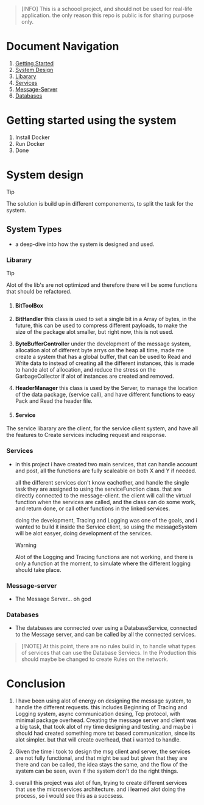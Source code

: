> [INFO]
> This is a schoool project, and should not be used for real-life application. 
> the only reason this repo is public is for sharing purpose only.

# Document Navigation
1. [Getting Started](#getting-started-using-the-system)
2. [System Design](#system-design)
  1. [Libarary](#libarary)
  2. [Services](#services)
  3. [Message-Server](#message-server)
  4. [Databases](#databases)




# Getting started using the system
1. Install Docker
2. Run Docker
3. Done


# System design
> [!TIP]
> The solution is build up in different componements, to split the task for the system.

## System Types
- a deep-dive into how the system is designed and used.

### Libarary
> [!TIP]
> Alot of the lib's are not optimized and therefore there will be some functions that should be refactored.

1. #### BitToolBox
  1. **BitHandler** this class is used to set a single bit in a Array of bytes, in the future, this can be used to compress different payloads, 
     to make the size of the package alot smaller, but right now, this is not used. 

  2. **ByteBufferController** under the development of the message system, allocation alot of different byte arrys on the heap all time, made me create a 
     system that has a global buffer, that can be used to Read and Write data to instead of creating all the different instances, this is made to hande alot of 
     allocation, and reduce the stress on the GarbageCollector if alot of instances are created and removed.

  3. **HeaderManager** this class is used by the  Server, to manage the location of the data package, (service call), and have different functions
     to easy Pack and Read the header file.

2. #### Service
  The service libarary are the client, for the service client system, and have all the features to Create services including request and response. 

### Services
- in this project i have created two main services, that can handle account and post, all the functions are fully scaleable on both X and Y 
  if needed.

  all the different services don't know eachother, and handle the single task they are assigned to using the serviceFunction class. that are 
  directly connected to the message-client. the client will call the virtual function when the services are called, and the class can do some work, and return done, 
  or call other functions in the linked services.

  doing the development, Tracing and Logging was one of the goals, and i wanted to build it inside the Service client, so using the messageSystem will be alot easyer, doing 
  development of the services. 

  > [!WARNING]
  > Alot of the Logging and Tracing functions are not working, and there is only a function at the moment, to simulate where the different logging should take place.

### Message-server
- The Message Server... oh god

### Databases
- The databases are connected over using a DatabaseService, connected to the Message server, and can be called by all the connected services.

> [!NOTE] At this point, there are no rules build in, to handle what types of services that can use the Database Serviecs. In the Production this should maybe be changed 
> to create Rules on the network.


# Conclusion
1. I have been using alot of energy on designing the message system, to handle the different requests. this includes
   Beginning of Tracing and Logging system, async communication desing, Tcp protocol, with minimal package overhead.
   Creating the message server and client was a big task, that took alot of my time designing and testing. and maybe
   i should had created something more txt based communication, since its alot simpler. but that will create overhead,
   that i wanted to handle. 

2. Given the time i took to design the msg client and server, the services are not fully functional, and that might be
   sad but given that they are there and can be called, the idea stays the same, and the flow of the system can be seen, even
   if the system don't do the right things.


3. overall this project was alot of fun, trying to create different services that use the microservices architecture. 
   and i learned alot doing the process, so i would see this as a succsess. 
